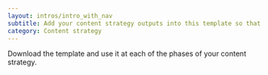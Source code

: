 ```yaml
---
layout: intros/intro_with_nav
subtitle: Add your content strategy outputs into this template so that you keep everyone aligned and focused.
category: Content strategy
---
```

Download the template and use it at each of the phases of your content strategy.
